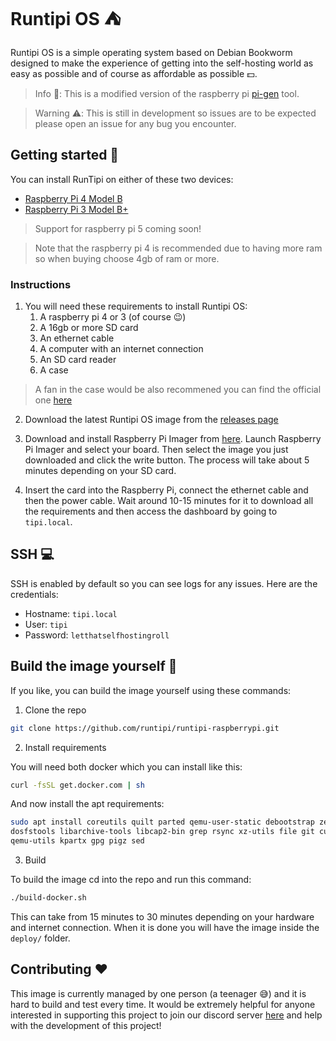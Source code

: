 # Runtipi OS ⛺

Runtipi OS is a simple operating system based on Debian Bookworm designed to make the experience of getting
into the self-hosting world as easy as possible and of course as affordable as possible 💵.

> Info 📖: This is a modified version of the raspberry pi [pi-gen](https://github.com/RPi-Distro/pi-gen) tool.

> Warning ⚠️: This is still in development so issues are to be expected please open an issue for any bug you encounter.

## Getting started 🚀

You can install RunTipi on either of these two devices:

- [Raspberry Pi 4 Model B](https://www.raspberrypi.com/products/raspberry-pi-4-model-b/)
- [Raspberry Pi 3 Model B+](https://www.raspberrypi.com/products/raspberry-pi-3-model-b-plus/)

> Support for raspberry pi 5 coming soon!

> Note that the raspberry pi 4 is recommended due to having more ram so when buying choose 4gb of ram or more.

### Instructions

1. You will need these requirements to install Runtipi OS:
   1. A raspberry pi 4 or 3 (of course 😉)
   2. A 16gb or more SD card
   3. An ethernet cable
   4. A computer with an internet connection
   5. An SD card reader
   6. A case

> A fan in the case would be also recommened you can find the official one [here](https://www.raspberrypi.com/products/raspberry-pi-4-case-fan/)

2. Download the latest Runtipi OS image from the [releases page](https://github.com/runtipi/runtipi-raspberrypi/releases)

3. Download and install Raspberry Pi Imager from [here](https://www.raspberrypi.com/software/). Launch Raspberry Pi Imager and select your board. Then select the image you just downloaded and click the write button. The process will take about 5 minutes depending on your SD card.

4. Insert the card into the Raspberry Pi, connect the ethernet cable and then the power cable. Wait around 10-15 minutes for it to download all the requirements and then access the dashboard by going to `tipi.local`.

## SSH 💻

SSH is enabled by default so you can see logs for any issues. Here are the credentials:

- Hostname: `tipi.local`
- User: `tipi`
- Password: `letthatselfhostingroll`

## Build the image yourself 🔨

If you like, you can build the image yourself using these commands:

1. Clone the repo

```Bash
git clone https://github.com/runtipi/runtipi-raspberrypi.git
```

2. Install requirements

You will need both docker which you can install like this:

```Bash
curl -fsSL get.docker.com | sh
```

And now install the apt requirements:

```Bash
sudo apt install coreutils quilt parted qemu-user-static debootstrap zerofree zip \
dosfstools libarchive-tools libcap2-bin grep rsync xz-utils file git curl bc \
qemu-utils kpartx gpg pigz sed
```

3. Build

To build the image cd into the repo and run this command:

```Bash
./build-docker.sh
```

This can take from 15 minutes to 30 minutes depending on your hardware and internet connection. When it is done you will have the image inside the `deploy/` folder.

## Contributing ❤️

This image is currently managed by one person (a teenager 😅) and it is hard to build and test every time. It would be extremely helpful for anyone interested in supporting this project to join our discord server [here](https://discord.gg/Bu9qEPnHsc) and help with the development of this project!
